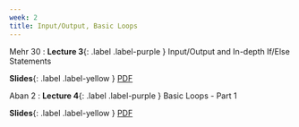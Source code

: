 ```yaml
---
week: 2
title: Input/Output, Basic Loops
---
```


Mehr 30
: **Lecture 3**{: .label .label-purple } Input/Output and In-depth If/Else Statements

  **Slides**{: .label .label-yellow } [PDF](../assets/lectures/Python-Session-3.pdf)

Aban 2
: **Lecture 4**{: .label .label-purple } Basic Loops - Part 1

  **Slides**{: .label .label-yellow } [PDF](../assets/lectures/Python-Session-4.pdf)